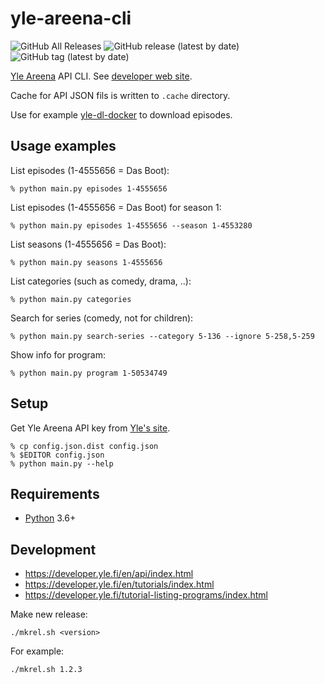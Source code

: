 # yle-areena-cli

![GitHub All Releases](https://img.shields.io/github/downloads/raspi/yle-areena-cli/total?style=for-the-badge)
![GitHub release (latest by date)](https://img.shields.io/github/v/release/raspi/yle-areena-cli?style=for-the-badge)
![GitHub tag (latest by date)](https://img.shields.io/github/v/tag/raspi/yle-areena-cli?style=for-the-badge)

[Yle Areena](https://areena.yle.fi/) API CLI. See [developer web site](https://developer.yle.fi/en/index.html).

Cache for API JSON fils is written to `.cache` directory. 

Use for example [yle-dl-docker](https://github.com/taskinen/yle-dl-docker) to download episodes.

## Usage examples

List episodes (1-4555656 = Das Boot):

    % python main.py episodes 1-4555656

List episodes (1-4555656 = Das Boot) for season 1:

    % python main.py episodes 1-4555656 --season 1-4553280

List seasons (1-4555656 = Das Boot):

    % python main.py seasons 1-4555656

List categories (such as comedy, drama, ..):

    % python main.py categories
    
Search for series (comedy, not for children):

    % python main.py search-series --category 5-136 --ignore 5-258,5-259

Show info for program:

    % python main.py program 1-50534749

## Setup

Get Yle Areena API key from [Yle's site](https://tunnus.yle.fi/#api-avaimet).

    % cp config.json.dist config.json
    % $EDITOR config.json
    % python main.py --help

## Requirements

* [Python](https://www.python.org/) 3.6+

## Development

* https://developer.yle.fi/en/api/index.html
* https://developer.yle.fi/en/tutorials/index.html
* https://developer.yle.fi/tutorial-listing-programs/index.html

Make new release:

    ./mkrel.sh <version>

For example:    

    ./mkrel.sh 1.2.3
